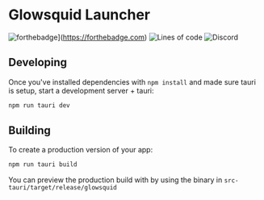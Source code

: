 # Glowsquid Launcher

![forthebadge](https://forthebadge.com/images/badges/0-percent-optimized.svg)](https://forthebadge.com)
![Lines of code](https://img.shields.io/tokei/lines/github/glowsquid-launcher/glowsquid?style=for-the-badge)
![Discord](https://img.shields.io/discord/1050624267592663050?style=for-the-badge)

## Developing

Once you've installed dependencies with `npm install` and made sure tauri is setup, start a development server + tauri:

```bash
npm run tauri dev
```

## Building

To create a production version of your app:

```bash
npm run tauri build
```

You can preview the production build with by using the binary in `src-tauri/target/release/glowsquid`
